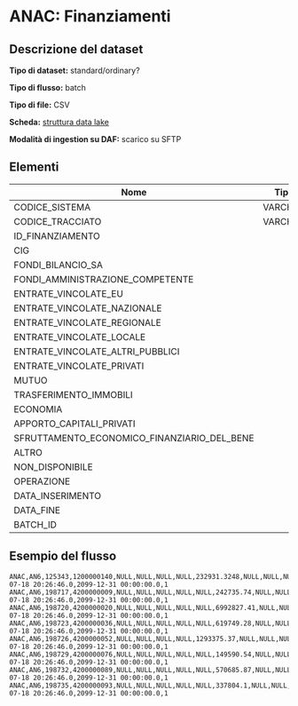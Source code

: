 # ANAC: Finanziamenti

## Descrizione del dataset



**Tipo di dataset:** standard/ordinary?

**Tipo di flusso:** batch

**Tipo di file:** CSV

**Scheda:** [struttura data lake](ANAC_UPSI_StrutturaDataLakeANAC_V1.pdf)

**Modalità di ingestion su DAF:** scarico su SFTP


## Elementi

| Nome | Tipo   | Descrizione                     |
|------|--------|---------------------------------|
| CODICE_SISTEMA | VARCHAR |
| CODICE_TRACCIATO | VARCHAR |
| ID_FINANZIAMENTO | |
| CIG  | |
| FONDI_BILANCIO_SA | |
| FONDI_AMMINISTRAZIONE_COMPETENTE | |
| ENTRATE_VINCOLATE_EU | |
| ENTRATE_VINCOLATE_NAZIONALE | |
| ENTRATE_VINCOLATE_REGIONALE | |
| ENTRATE_VINCOLATE_LOCALE | |
| ENTRATE_VINCOLATE_ALTRI_PUBBLICI| |
| ENTRATE_VINCOLATE_PRIVATI | |
| MUTUO | |
| TRASFERIMENTO_IMMOBILI | |
| ECONOMIA | |
| APPORTO_CAPITALI_PRIVATI | |
| SFRUTTAMENTO_ECONOMICO_FINANZIARIO_DEL_BENE | |
| ALTRO | |
| NON_DISPONIBILE
| OPERAZIONE
| DATA_INSERIMENTO
| DATA_FINE
| BATCH_ID

## Esempio del flusso

```
ANAC,AN6,125343,1200000140,NULL,NULL,NULL,NULL,232931.3248,NULL,NULL,NULL,NULL,NULL,NULL,NULL,NULL,NULL,NULL,L,2017-07-18 20:26:46.0,2099-12-31 00:00:00.0,1
ANAC,AN6,198717,4200000009,NULL,NULL,NULL,NULL,NULL,242735.74,NULL,NULL,NULL,NULL,NULL,NULL,NULL,NULL,NULL,L,2017-07-18 20:26:46.0,2099-12-31 00:00:00.0,1
ANAC,AN6,198720,4200000020,NULL,NULL,NULL,NULL,NULL,6992827.41,NULL,NULL,NULL,NULL,NULL,NULL,NULL,NULL,NULL,L,2017-07-18 20:26:46.0,2099-12-31 00:00:00.0,1
ANAC,AN6,198723,4200000036,NULL,NULL,NULL,NULL,NULL,619749.28,NULL,NULL,NULL,NULL,NULL,NULL,NULL,NULL,NULL,L,2017-07-18 20:26:46.0,2099-12-31 00:00:00.0,1
ANAC,AN6,198726,4200000052,NULL,NULL,NULL,NULL,1293375.37,NULL,NULL,NULL,NULL,NULL,NULL,NULL,NULL,NULL,NULL,L,2017-07-18 20:26:46.0,2099-12-31 00:00:00.0,1
ANAC,AN6,198729,4200000076,NULL,NULL,NULL,NULL,NULL,149590.54,NULL,NULL,NULL,NULL,NULL,NULL,NULL,NULL,NULL,L,2017-07-18 20:26:46.0,2099-12-31 00:00:00.0,1
ANAC,AN6,198732,4200000089,NULL,NULL,NULL,NULL,NULL,570685.87,NULL,NULL,NULL,NULL,NULL,NULL,NULL,NULL,NULL,L,2017-07-18 20:26:46.0,2099-12-31 00:00:00.0,1
ANAC,AN6,198735,4200000093,NULL,NULL,NULL,NULL,NULL,337804.1,NULL,NULL,NULL,NULL,NULL,NULL,NULL,NULL,NULL,L,2017-07-18 20:26:46.0,2099-12-31 00:00:00.0,1

```

